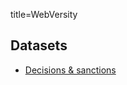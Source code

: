 title=WebVersity

<h2>Datasets</h2>
<ul>
    <li><a href="decisions">Decisions & sanctions</a></li>
</ul>
